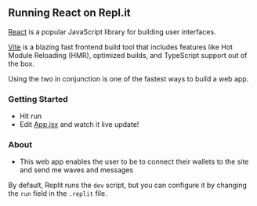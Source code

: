 ## Running React on Repl.it

[React](https://reactjs.org/) is a popular JavaScript library for building user interfaces.

[Vite](https://vitejs.dev/) is a blazing fast frontend build tool that includes features like Hot Module Reloading (HMR), optimized builds, and TypeScript support out of the box.

Using the two in conjunction is one of the fastest ways to build a web app.

### Getting Started
- Hit run
- Edit [App.jsx](#src/App.jsx) and watch it live update!
### About
- This web app enables the user to be to connect their wallets to the site and send me waves and messages 

By default, Replit runs the `dev` script, but you can configure it by changing the `run` field in the `.replit` file.